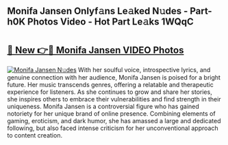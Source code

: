 ## Monifa Jansen Onlyf𝚊ns Le𝚊ked N𝚞des - Part-h0K Photos Video - Hot Part Le𝚊ks 1WQqC

# <h2><a href="http://ab71251.deff.icu/?id=Monifa+Jansen">🔗 New 👉🔴 Monifa Jansen VIDEO Photos</a></h2>

[![Monifa Jansen N𝚞des](https://i.imgur.com/rIISA9y.gif)](http://ab71251.deff.icu/?id=Monifa+Jansen)
With her soulful voice, introspective lyrics, and genuine connection with her audience, Monifa Jansen is poised for a bright future. Her music transcends genres, offering a relatable and therapeutic experience for listeners. As she continues to grow and share her stories, she inspires others to embrace their vulnerabilities and find strength in their uniqueness. Monifa Jansen is a controversial figure who has gained notoriety for her unique brand of online presence. Combining elements of gaming, eroticism, and dark humor, she has amassed a large and dedicated following, but also faced intense criticism for her unconventional approach to content creation.

